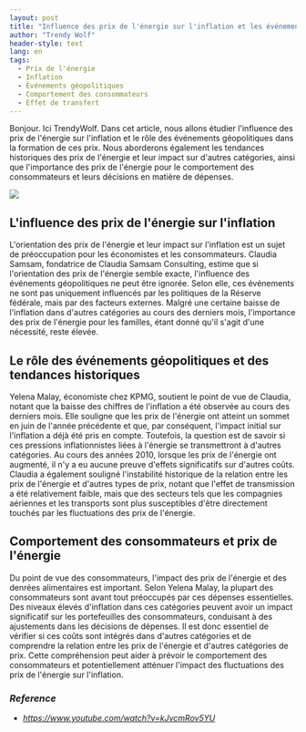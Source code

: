 ```yaml
---
layout: post
title: "Influence des prix de l'énergie sur l'inflation et les événements géopolitiques"
author: "Trendy Wolf"
header-style: text
lang: en
tags:
  - Prix de l'énergie
  - Inflation
  - Événements géopolitiques
  - Comportement des consommateurs
  - Effet de transfert
---
```


Bonjour. Ici TrendyWolf. Dans cet article, nous allons étudier l'influence des prix de l'énergie sur l'inflation et le rôle des événements géopolitiques dans la formation de ces prix. Nous aborderons également les tendances historiques des prix de l'énergie et leur impact sur d'autres catégories, ainsi que l'importance des prix de l'énergie pour le comportement des consommateurs et leurs décisions en matière de dépenses.

<img
    src="https://i.ytimg.com/vi/kJvcmRov5YU/hqdefault.jpg"
/>


## L'influence des prix de l'énergie sur l'inflation
L'orientation des prix de l'énergie et leur impact sur l'inflation est un sujet de préoccupation pour les économistes et les consommateurs. Claudia Samsam, fondatrice de Claudia Samsam Consulting, estime que si l'orientation des prix de l'énergie semble exacte, l'influence des événements géopolitiques ne peut être ignorée. Selon elle, ces événements ne sont pas uniquement influencés par les politiques de la Réserve fédérale, mais par des facteurs externes. Malgré une certaine baisse de l'inflation dans d'autres catégories au cours des derniers mois, l'importance des prix de l'énergie pour les familles, étant donné qu'il s'agit d'une nécessité, reste élevée.

## Le rôle des événements géopolitiques et des tendances historiques
Yelena Malay, économiste chez KPMG, soutient le point de vue de Claudia, notant que la baisse des chiffres de l'inflation a été observée au cours des derniers mois. Elle souligne que les prix de l'énergie ont atteint un sommet en juin de l'année précédente et que, par conséquent, l'impact initial sur l'inflation a déjà été pris en compte. Toutefois, la question est de savoir si ces pressions inflationnistes liées à l'énergie se transmettront à d'autres catégories. Au cours des années 2010, lorsque les prix de l'énergie ont augmenté, il n'y a eu aucune preuve d'effets significatifs sur d'autres coûts. Claudia a également souligné l'instabilité historique de la relation entre les prix de l'énergie et d'autres types de prix, notant que l'effet de transmission a été relativement faible, mais que des secteurs tels que les compagnies aériennes et les transports sont plus susceptibles d'être directement touchés par les fluctuations des prix de l'énergie.

## Comportement des consommateurs et prix de l'énergie
Du point de vue des consommateurs, l'impact des prix de l'énergie et des denrées alimentaires est important. Selon Yelena Malay, la plupart des consommateurs sont avant tout préoccupés par ces dépenses essentielles. Des niveaux élevés d'inflation dans ces catégories peuvent avoir un impact significatif sur les portefeuilles des consommateurs, conduisant à des ajustements dans les décisions de dépenses. Il est donc essentiel de vérifier si ces coûts sont intégrés dans d'autres catégories et de comprendre la relation entre les prix de l'énergie et d'autres catégories de prix. Cette compréhension peut aider à prévoir le comportement des consommateurs et potentiellement atténuer l'impact des fluctuations des prix de l'énergie sur l'inflation.


### _Reference_
- _https://www.youtube.com/watch?v=kJvcmRov5YU_

